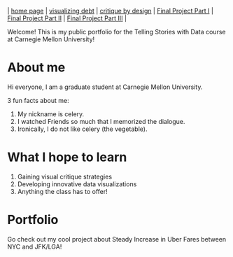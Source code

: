 | [home page](https://celerysally.github.io/portfolio/) | [visualizing debt](https://celerysally.github.io/portfolio/visualizing_debt.html) | [critique by design](https://celerysally.github.io/portfolio/critique_by_design.html) | [Final Project Part I](https://celerysally.github.io/portfolio/Part1FinalProject.html) | [Final Project Part II](https://celerysally.github.io/portfolio/part2.html) | [Final Project Part III](https://celerysally.github.io/portfolio/part3.html) |

Welcome! This is my public portfolio for the Telling Stories with Data course at Carnegie Mellon University!

# About me
Hi everyone, I am a graduate student at Carnegie Mellon University.

3 fun facts about me:
1. My nickname is celery.
2. I watched Friends so much that I memorized the dialogue.
3. Ironically, I do not like celery (the vegetable).

# What I hope to learn

1. Gaining visual critique strategies
2. Developing innovative data visualizations
3. Anything the class has to offer!

# Portfolio
Go check out my cool project about Steady Increase in Uber Fares between NYC and JFK/LGA!
